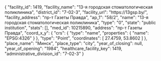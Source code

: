 {
    "facility_id": 1419,
    "facility_name": "13-я городская стоматологическая поликлиника",
    "district_id": "7-02-3",
    "facility_url": "https:\/\/13gsp.by\/",
    "facility_address": "пр-т Газеты Правда",
    "ap_1": "58\/2",
    "name": "13-я городская стоматологическая поликлиника",
    "type": "0",
    "state": "public institution",
    "stats": [],
    "med_id": 10215890,
    "address": "пр-т Газеты Правда",
    "coord_x_y": {
        "crs": {
            "type": "name",
            "properties": {
                "name": "EPSG:4326"
            }
        },
        "type": "Point",
        "coordinates": [
            27.4759,
            53.8602
        ]
    },
    "place_name": "Минск",
    "place_type": "city",
    "year_of_closing": null,
    "year_of_opening": "1984",
    "healthcare_facility_key": 1419,
    "administrative_division_id": "7-02-3"
}